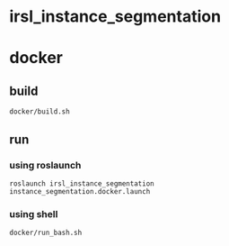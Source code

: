 # irsl_instance_segmentation

# docker
## build
```
docker/build.sh
```
## run
### using roslaunch
```
roslaunch irsl_instance_segmentation instance_segmentation.docker.launch
```
### using shell
```
docker/run_bash.sh
```
